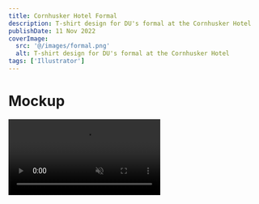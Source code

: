 ```yaml
---
title: Cornhusker Hotel Formal
description: T-shirt design for DU's formal at the Cornhusker Hotel
publishDate: 11 Nov 2022
coverImage:
  src: '@/images/formal.png'
  alt: T-shirt design for DU's formal at the Cornhusker Hotel
tags: ['Illustrator']
---
```


# Mockup

<div class="w-full">
<video class="mx-auto" autoplay loop muted playsinline>
  <source src="https://content.mikepayne.me/file/payne-portfolio/formal.mp4" type="video/mp4" />
  Your browser does not support the video tag.
</video>
</div>
